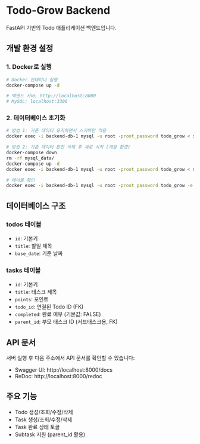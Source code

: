 # Todo-Grow Backend

FastAPI 기반의 Todo 애플리케이션 백엔드입니다.

## 개발 환경 설정

### 1. Docker로 실행

```bash
# Docker 컨테이너 실행
docker-compose up -d

# 백엔드 서버: http://localhost:8000
# MySQL: localhost:3306
```

### 2. 데이터베이스 초기화

```bash
# 방법 1: 기존 데이터 유지하면서 스키마만 적용
docker exec -i backend-db-1 mysql -u root -proot_password todo_grow < schema.sql

# 방법 2: 기존 데이터 완전 삭제 후 새로 시작 (개발 환경)
docker-compose down
rm -rf mysql_data/
docker-compose up -d
docker exec -i backend-db-1 mysql -u root -proot_password todo_grow < schema.sql

# 테이블 확인
docker exec -i backend-db-1 mysql -u root -proot_password todo_grow -e "SHOW TABLES;"
```

## 데이터베이스 구조

### todos 테이블
- `id`: 기본키
- `title`: 할일 제목
- `base_date`: 기준 날짜

### tasks 테이블
- `id`: 기본키
- `title`: 태스크 제목
- `points`: 포인트
- `todo_id`: 연결된 Todo ID (FK)
- `completed`: 완료 여부 (기본값: FALSE)
- `parent_id`: 부모 태스크 ID (서브태스크용, FK)

## API 문서

서버 실행 후 다음 주소에서 API 문서를 확인할 수 있습니다:
- Swagger UI: http://localhost:8000/docs
- ReDoc: http://localhost:8000/redoc

## 주요 기능

- Todo 생성/조회/수정/삭제
- Task 생성/조회/수정/삭제
- Task 완료 상태 토글
- Subtask 지원 (parent_id 활용)
